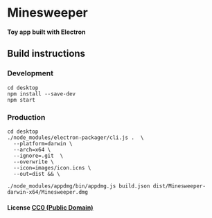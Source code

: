 # Minesweeper

**Toy app built with Electron**


## Build instructions

### Development
```
cd desktop
npm install --save-dev
npm start
```

### Production
```
cd desktop
./node_modules/electron-packager/cli.js .  \
  --platform=darwin \
  --arch=x64 \
  --ignore=.git  \
  --overwrite \
  --icon=images/icon.icns \
  --out=dist && \

./node_modules/appdmg/bin/appdmg.js build.json dist/Minesweeper-darwin-x64/Minesweeper.dmg
```

#### License [CC0 (Public Domain)](LICENSE.md)
